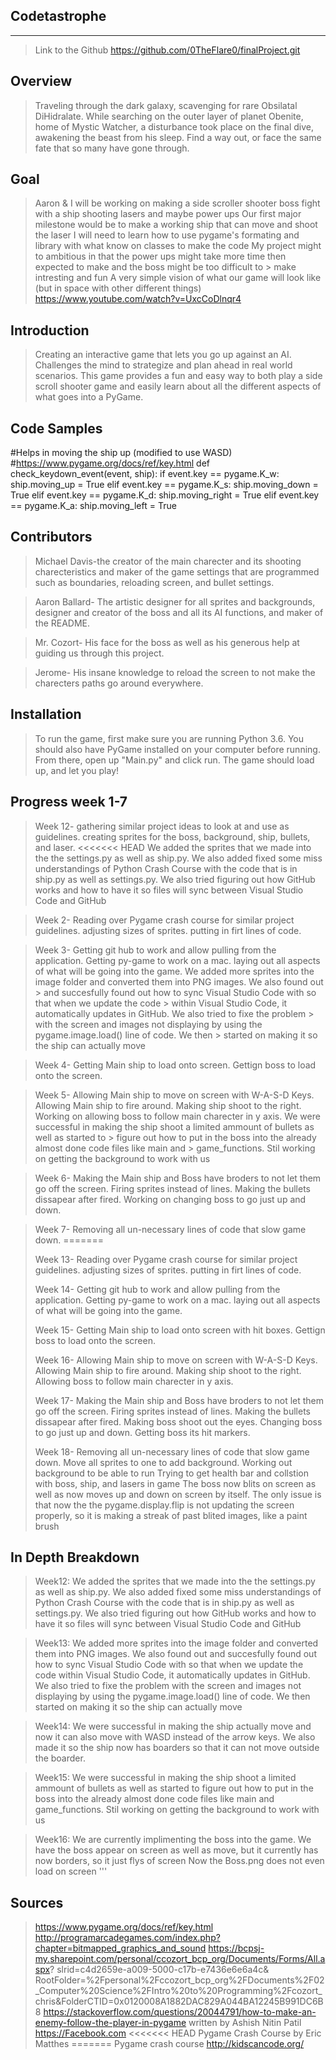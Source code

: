 ## Codetastrophe
___________

> Link to the Github
>    https://github.com/0TheFlare0/finalProject.git

## Overview
> Traveling through the dark galaxy, scavenging for rare Obsilatal DiHidralate. While searching on the outer layer of planet Obenite, home of Mystic Watcher, a disturbance took place on the final dive, awakening the beast from his sleep. Find a way out, or face the same fate that so many have gone through.

## Goal
> Aaron & I will be working on making a side scroller shooter boss fight with a ship shooting lasers and maybe power ups
> Our first major milestone would be to make a working ship that can move and shoot the laser
> I will need to learn how to use pygame's formating and library with what know on classes to make the code
> My project might to ambitious in that the power ups might take more time then expected to make and the boss might be too difficult to    > make intresting and fun
> A very simple vision of what our game will look like (but in space with other different things)
> https://www.youtube.com/watch?v=UxcCoDlnqr4


## Introduction
> Creating an interactive game that lets you go up against an AI. Challenges the mind to strategize and plan ahead in real world scenarios. This game provides a fun and easy way to both play a side scroll shooter game and easily learn about all the different aspects of what goes into a PyGame.

## Code Samples
 #Helps in moving the ship up (modified to use WASD)
    #https://www.pygame.org/docs/ref/key.html
def check_keydown_event(event, ship):
    if event.key == pygame.K_w:
        ship.moving_up = True
    elif event.key == pygame.K_s:
        ship.moving_down = True
    elif event.key == pygame.K_d:
        ship.moving_right = True
    elif event.key == pygame.K_a:
        ship.moving_left = True

## Contributors
> Michael Davis-the creator of the main charecter and its shooting charecteristics and maker of the game settings that are programmed such as boundaries, reloading screen, and bullet settings. 

> Aaron Ballard- The artistic designer for all sprites and backgrounds, designer and creator of the boss and all its AI functions, and maker of the README.

> Mr. Cozort- His face for the boss as well as his generous help at guiding us through this project.

> Jerome- His insane knowledge to reload the screen to not make the charecters paths go around everywhere. 

## Installation
> To run the game, first make sure you are running Python 3.6. You should also have PyGame installed on your computer before running. From there, open up "Main.py" and click run. The game should load up, and let you play!

## Progress week 1-7
> Week 12- gathering similar project ideas to look at and use as guidelines.
>         creating sprites for the boss, background, ship, bullets, and laser.
<<<<<<< HEAD
>         We added the sprites that we made into the the settings.py as well as 
>         ship.py. We also added fixed some miss understandings of Python Crash Course 
>         with the code that is in ship.py as well as settings.py. We also tried figuring out how GitHub works
>         and how to have it so files will sync between Visual Studio Code and GitHub

> Week 2- Reading over Pygame crash course for similar project guidelines.
>         adjusting sizes of sprites.
>         putting in firt lines of code.

> Week 3- Getting git hub to work and allow pulling from the application.
>         Getting py-game to work on a mac.
>         laying out all aspects of what will be going into the game.
>         We added more sprites into the image folder and converted them into PNG images. We also found out   >         and succesfully found out how to sync Visual Studio Code with so that when we update the code       >         within Visual Studio Code, it automatically updates in GitHub. We also tried to fixe the problem    >         with the screen and images not displaying by using the pygame.image.load() line of code. We then    >         started on making it so the ship can actually move

> Week 4- Getting Main ship to load onto screen.
>         Gettign boss to load onto the screen.

> Week 5- Allowing Main ship to move on screen with W-A-S-D Keys.
>         Allowing Main ship to fire around.
>         Making ship shoot to the right.
>         Working on allowing boss to follow main charecter in y axis.
>         We were successful in making the ship shoot a limited ammount of bullets as well as started to      >         figure out how to put in the boss into the already almost done code files like main and             >         game_functions. Stil working on getting the background to work with us 

> Week 6- Making the Main ship and Boss have broders to not let them go off the screen.
>         Firing sprites instead of lines.
>         Making the bullets dissapear after fired.
>         Working on changing boss to go just up and down.

> Week 7- Removing all un-necessary lines of code that slow game  down.
=======
>
> Week 13- Reading over Pygame crash course for similar project guidelines.
>         adjusting sizes of sprites.
>         putting in firt lines of code.
>
> Week 14- Getting git hub to work and allow pulling from the application.
>         Getting py-game to work on a mac.
>         laying out all aspects of what will be going into the game.
>
> Week 15- Getting Main ship to load onto screen with hit boxes.
>         Gettign boss to load onto the screen.
>
> Week 16- Allowing Main ship to move on screen with W-A-S-D Keys.
>         Allowing Main ship to fire around.
>         Making ship shoot to the right.
>         Allowing boss to follow main charecter in y axis.
>
> Week 17- Making the Main ship and Boss have broders to not let them go off the screen.
>         Firing sprites instead of lines.
>         Making the bullets dissapear after fired.
>         Making boss shoot out the eyes.
>         Changing boss to go just up and down.
>         Getting boss its hit markers.
>
> Week 18- Removing all un-necessary lines of code that slow game  down.
>         Move all sprites to one to add background.
>         Working out background to be able to run
>         Trying to get health bar and collstion with boss, ship, and lasers in game
>         The boss now blits on screen as well as now moves up and down on screen by itself.
>         The only issue is that now the the pygame.display.flip is not updating the screen properly, so it is making a
>         streak of past blited images, like a paint brush

## In Depth Breakdown
> Week12: We added the sprites that we made into the the settings.py as well as 
> ship.py. We also added fixed some miss understandings of Python Crash Course 
> with the code that is in ship.py as well as settings.py. We also tried figuring out how GitHub works
> and how to have it so files will sync between Visual Studio Code and GitHub

> Week13: We added more sprites into the image folder and converted them into PNG images. We also found out and
> succesfully found out how to sync Visual Studio Code with so that when we update the code within Visual Studio
> Code, it automatically updates in GitHub. We also tried to fixe the problem with the screen and images not
> displaying by using the pygame.image.load() line of code. We then started on making it so the ship can actually
> move

> Week14: We were successful in making the ship actually move and now it can also move with WASD instead of the
> arrow keys. We also made it so the ship now has boarders so that it can not move outside the boarder.

> Week15: We were successful in making the ship shoot a limited ammount of bullets as well as started to figure
> out how to put in the boss into the already almost done code files like main and game_functions. Stil working
> on getting the background to work with us 

> Week16: We are currently implimenting the boss into the game. We have the boss appear on screen as well as move,
> but it currently has now borders, so it just flys of screen
>    Now the Boss.png does not even load on screen
> '''

## Sources
> https://www.pygame.org/docs/ref/key.html
> http://programarcadegames.com/index.php?chapter=bitmapped_graphics_and_sound
> https://bcpsj-my.sharepoint.com/personal/ccozort_bcp_org/Documents/Forms/All.aspx?                            slrid=c4d2659e-a009-5000-c17b-e7436e6e6a4c&                                 
  RootFolder=%2Fpersonal%2Fccozort_bcp_org%2FDocuments%2F02_Computer%20Science%2FIntro%20to%20Programming%2Fcozort_chris&FolderCTID=0x0120008A1882DAC829A044BA12245B991DC6B8
> https://stackoverflow.com/questions/20044791/how-to-make-an-enemy-follow-the-player-in-pygame written by      Ashish Nitin Patil
> https://Facebook.com
<<<<<<< HEAD
> Pygame Crash Course by Eric Matthes
=======
> Pygame crash course
> http://kidscancode.org/


